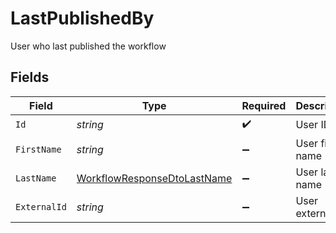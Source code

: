 # LastPublishedBy

User who last published the workflow


## Fields

| Field                                                                                 | Type                                                                                  | Required                                                                              | Description                                                                           |
| ------------------------------------------------------------------------------------- | ------------------------------------------------------------------------------------- | ------------------------------------------------------------------------------------- | ------------------------------------------------------------------------------------- |
| `Id`                                                                                  | *string*                                                                              | :heavy_check_mark:                                                                    | User ID                                                                               |
| `FirstName`                                                                           | *string*                                                                              | :heavy_minus_sign:                                                                    | User first name                                                                       |
| `LastName`                                                                            | [WorkflowResponseDtoLastName](../../Models/Components/WorkflowResponseDtoLastName.md) | :heavy_minus_sign:                                                                    | User last name                                                                        |
| `ExternalId`                                                                          | *string*                                                                              | :heavy_minus_sign:                                                                    | User external ID                                                                      |